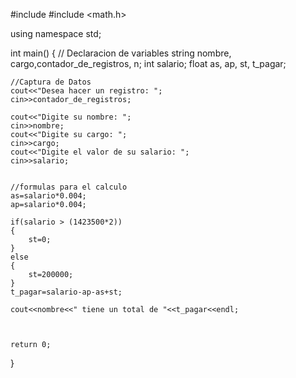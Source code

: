 #include <iostream>
#include <math.h>

using namespace std;

int main()
{
    // Declaracion de variables
    string nombre, cargo,contador_de_registros, n;
    int salario;
    float as, ap, st, t_pagar;
    
    //Captura de Datos
    cout<<"Desea hacer un registro: ";
    cin>>contador_de_registros;
    
    cout<<"Digite su nombre: ";
    cin>>nombre;
    cout<<"Digite su cargo: ";
    cin>>cargo;
    cout<<"Digite el valor de su salario: ";
    cin>>salario;
    

    //formulas para el calculo
    as=salario*0.004;
    ap=salario*0.004;
    
    if(salario > (1423500*2))
    {
        st=0;
    }
    else
    {
        st=200000;
    }
    t_pagar=salario-ap-as+st;
    
    cout<<nombre<<" tiene un total de "<<t_pagar<<endl;
    
    

    return 0;
}

